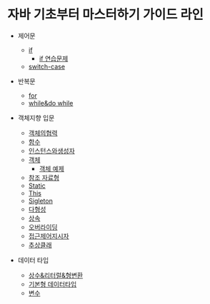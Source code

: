 # 자바 기초부터 마스터하기 가이드 라인
- 제어문
  - [if](https://github.com/GukSense/TIL/blob/main/Java/Control%20Statement/if.md)
    - [if 연습문제](https://github.com/GukSense/TIL/blob/main/Java/Control%20Statement/practice.md)
  - [switch-case](https://github.com/GukSense/TIL/blob/main/Java/Control%20Statement/switch-case)

 - 반복문
   - [for](https://github.com/GukSense/TIL/blob/main/Java/Loop/for.md)
   - [while&do while](https://github.com/GukSense/TIL/blob/main/Java/Loop/while%20%2C%20do%20while.md)
- 객체지향 입문
  - [객체의협력](https://github.com/GukSense/TIL/blob/main/Java/Object-Oriented%20Programming(%EA%B0%9D%EC%B2%B4%EC%A7%80%ED%96%A5)/Collaboration.md)
  - [함수](https://github.com/GukSense/TIL/blob/main/Java/Object-Oriented%20Programming(%EA%B0%9D%EC%B2%B4%EC%A7%80%ED%96%A5)/Function.md)
  - [인스턴스와생성자](https://github.com/GukSense/TIL/blob/main/Java/Object-Oriented%20Programming(%EA%B0%9D%EC%B2%B4%EC%A7%80%ED%96%A5)/Instance%26Constructor.md)
  - [객체](https://github.com/GukSense/TIL/blob/main/Java/Object-Oriented%20Programming(%EA%B0%9D%EC%B2%B4%EC%A7%80%ED%96%A5)/Object.md)
    - [객체 예제](https://github.com/GukSense/TIL/blob/main/Java/Object-Oriented%20Programming(%EA%B0%9D%EC%B2%B4%EC%A7%80%ED%96%A5)/ObjectEx.md)
  - [참조 자료형](https://github.com/GukSense/TIL/blob/main/Java/Object-Oriented%20Programming(%EA%B0%9D%EC%B2%B4%EC%A7%80%ED%96%A5)/Reference%20Data%20Type(%EC%B0%B8%EC%A1%B0%20%EC%9E%90%EB%A3%8C%ED%98%95%20).md)
  - [Static](https://github.com/GukSense/TIL/blob/main/Java/Object-Oriented%20Programming(%EA%B0%9D%EC%B2%B4%EC%A7%80%ED%96%A5)/Static.md)
  - [This](https://github.com/GukSense/TIL/blob/main/Java/Object-Oriented%20Programming(%EA%B0%9D%EC%B2%B4%EC%A7%80%ED%96%A5)/This.md)
  - [Sigleton](https://github.com/GukSense/TIL/blob/main/Java/Object-Oriented%20Programming(%EA%B0%9D%EC%B2%B4%EC%A7%80%ED%96%A5)/singleton.md)
  - [다형성](https://github.com/GukSense/TIL/blob/main/Java/Object-Oriented%20Programming(%EA%B0%9D%EC%B2%B4%EC%A7%80%ED%96%A5)/%EB%8B%A4%ED%98%95%EC%84%B1(polymorphism).md)
  - [상속](https://github.com/GukSense/TIL/blob/main/Java/Object-Oriented%20Programming(%EA%B0%9D%EC%B2%B4%EC%A7%80%ED%96%A5)/%EC%83%81%EC%86%8D(Inheritance).md)
  - [오버라이딩](https://github.com/GukSense/TIL/blob/main/Java/Object-Oriented%20Programming(%EA%B0%9D%EC%B2%B4%EC%A7%80%ED%96%A5)/%EC%98%A4%EB%B2%84%EB%9D%BC%EC%9D%B4%EB%94%A9(Overriding).md)
  - [접근제어지시자](https://github.com/GukSense/TIL/blob/main/Java/Object-Oriented%20Programming(%EA%B0%9D%EC%B2%B4%EC%A7%80%ED%96%A5)/%EC%A0%91%EA%B7%BC%EC%A0%9C%EC%96%B4%EC%A7%80%EC%8B%9C%EC%9E%90%26%EC%A0%95%EB%B3%B4%EC%9D%80%EB%8B%89.md)
  - [추상클래](https://github.com/GukSense/TIL/blob/main/Java/Object-Oriented%20Programming(%EA%B0%9D%EC%B2%B4%EC%A7%80%ED%96%A5)/%EC%B6%94%EC%83%81%ED%81%B4%EB%9E%98%EC%8A%A4(abstract%20class).md)

- 데이터 타입
  - [상수&리터럴&형변환](https://github.com/GukSense/TIL/blob/main/Java/dataType/Constant%26Literal.md)
  - [기본형 데이터타입](https://github.com/GukSense/TIL/blob/main/Java/dataType/PrimitiveType.md)
  - [변수](https://github.com/GukSense/TIL/blob/main/Java/dataType/Variable.md)
